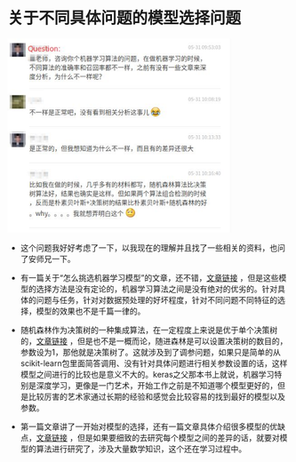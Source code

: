 # 关于不同具体问题的模型选择问题

<img src="https://github.com/dyngq/daily-log/blob/master/pictures/20190605_1.jpg?raw=true" width="80%" height="80%"/>

- 这个问题我好好考虑了一下，以我现在的理解并且找了一些相关的资料，也问了安师兄一下。

- 有一篇关于“怎么挑选机器学习模型”的文章，还不错，[文章链接](https://blog.csdn.net/gitchat/article/details/78913235) ，但是这些模型的选择方法是没有定论的，机器学习算法之间是没有绝对的优劣的。针对具体的问题与任务，针对对数据预处理的好坏程度，针对不同问题不同特征的选择，模型的效果也不是千篇一律的。

- 随机森林作为决策树的一种集成算法，在一定程度上来说是优于单个决策树的，[文章链接](https://cloud.tencent.com/developer/news/344165) ，但是也不是一概而论，随进森林是可以设置决策树的数目的，参数设为1，那他就是决策树了。这就涉及到了调参问题，如果只是简单的从scikit-learn包里面简答调用、没有针对具体问题进行相关参数设置的话，这样模型之间进行的比较也是意义不大的。keras之父那本书上就说，机器学习特别是深度学习，更像是一门艺术，开始工作之前是不知道哪个模型更好的，但是比较厉害的艺术家通过长期的经验和感觉会比较容易的找到最好的模型以及参数。

- 第一篇文章讲了一开始对模型的选择，还有一篇文章具体介绍很多模型的优缺点，[文章链接](https://www.cnblogs.com/expedition/p/10847659.html) ，但是如果要细致的去研究每个模型之间的差异的话，就要对模型的算法进行研究了，涉及大量数学知识，这个还在学习过程中。
